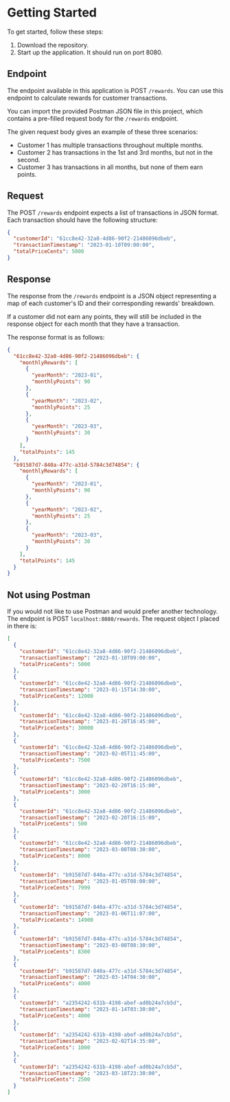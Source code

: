 # Getting Started

To get started, follow these steps:

1. Download the repository.
2. Start up the application. It should run on port 8080.

## Endpoint

The endpoint available in this application is POST `/rewards`.
You can use this endpoint to calculate rewards for customer transactions.

You can import the provided Postman JSON file in this project, which contains a pre-filled request body for
the `/rewards` endpoint.

The given request body gives an example of these three scenarios:

* Customer 1 has multiple transactions throughout multiple months.
* Customer 2 has transactions in the 1st and 3rd months, but not in the second.
* Customer 3 has transactions in all months, but none of them earn points.

## Request

The POST `/rewards` endpoint expects a list of transactions in JSON format.
Each transaction should have the following structure:

```json
{
  "customerId": "61cc8e42-32a8-4d86-90f2-21486096dbeb",
  "transactionTimestamp": "2023-01-10T09:00:00",
  "totalPriceCents": 5000
}
```

## Response

The response from the `/rewards` endpoint is a JSON object representing a map of each customer's ID and their
corresponding rewards' breakdown.

If a customer did not earn any points, they will still be included in the response object for each month that they have
a transaction.

The response format is as follows:

```json
{
  "61cc8e42-32a8-4d86-90f2-21486096dbeb": {
    "monthlyRewards": [
      {
        "yearMonth": "2023-01",
        "monthlyPoints": 90
      },
      {
        "yearMonth": "2023-02",
        "monthlyPoints": 25
      },
      {
        "yearMonth": "2023-03",
        "monthlyPoints": 30
      }
    ],
    "totalPoints": 145
  },
  "b91587d7-840a-477c-a31d-5784c3d74854": {
    "monthlyRewards": [
      {
        "yearMonth": "2023-01",
        "monthlyPoints": 90
      },
      {
        "yearMonth": "2023-02",
        "monthlyPoints": 25
      },
      {
        "yearMonth": "2023-03",
        "monthlyPoints": 30
      }
    ],
    "totalPoints": 145
  }
}
```

## Not using Postman

If you would not like to use Postman and would prefer another technology.
The endpoint is POST `localhost:8080/rewards`.
The request object I placed in there is:

```json
[
  {
    "customerId": "61cc8e42-32a8-4d86-90f2-21486096dbeb",
    "transactionTimestamp": "2023-01-10T09:00:00",
    "totalPriceCents": 5000
  },
  {
    "customerId": "61cc8e42-32a8-4d86-90f2-21486096dbeb",
    "transactionTimestamp": "2023-01-15T14:30:00",
    "totalPriceCents": 12000
  },
  {
    "customerId": "61cc8e42-32a8-4d86-90f2-21486096dbeb",
    "transactionTimestamp": "2023-01-28T16:45:00",
    "totalPriceCents": 30000
  },
  {
    "customerId": "61cc8e42-32a8-4d86-90f2-21486096dbeb",
    "transactionTimestamp": "2023-02-05T11:45:00",
    "totalPriceCents": 7500
  },
  {
    "customerId": "61cc8e42-32a8-4d86-90f2-21486096dbeb",
    "transactionTimestamp": "2023-02-20T16:15:00",
    "totalPriceCents": 3000
  },
  {
    "customerId": "61cc8e42-32a8-4d86-90f2-21486096dbeb",
    "transactionTimestamp": "2023-02-20T16:15:00",
    "totalPriceCents": 500
  },
  {
    "customerId": "61cc8e42-32a8-4d86-90f2-21486096dbeb",
    "transactionTimestamp": "2023-03-08T08:30:00",
    "totalPriceCents": 8000
  },
  {
    "customerId": "b91587d7-840a-477c-a31d-5784c3d74854",
    "transactionTimestamp": "2023-01-05T08:00:00",
    "totalPriceCents": 7999
  },
  {
    "customerId": "b91587d7-840a-477c-a31d-5784c3d74854",
    "transactionTimestamp": "2023-01-06T11:07:00",
    "totalPriceCents": 14900
  },
  {
    "customerId": "b91587d7-840a-477c-a31d-5784c3d74854",
    "transactionTimestamp": "2023-03-08T08:30:00",
    "totalPriceCents": 8300
  },
  {
    "customerId": "b91587d7-840a-477c-a31d-5784c3d74854",
    "transactionTimestamp": "2023-03-14T04:30:00",
    "totalPriceCents": 4000
  },
  {
    "customerId": "a2354242-631b-4198-abef-ad0b24a7cb5d",
    "transactionTimestamp": "2023-01-14T03:30:00",
    "totalPriceCents": 4000
  },
  {
    "customerId": "a2354242-631b-4198-abef-ad0b24a7cb5d",
    "transactionTimestamp": "2023-02-02T14:35:00",
    "totalPriceCents": 1000
  },
  {
    "customerId": "a2354242-631b-4198-abef-ad0b24a7cb5d",
    "transactionTimestamp": "2023-03-18T23:30:00",
    "totalPriceCents": 2500
  }
]
```
